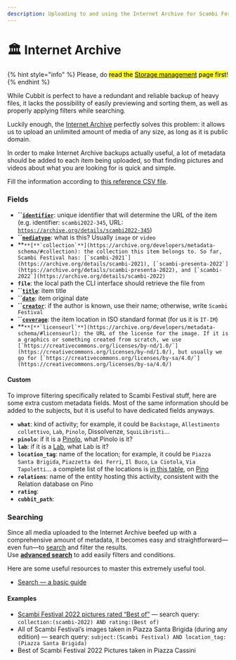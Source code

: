 ```yaml
---
description: Uploading to and using the Internet Archive for Scambi Festival media
---
```


# 🏛 Internet Archive

{% hint style="info" %}
Please, do <mark style="background-color:yellow;">read the</mark> [<mark style="background-color:yellow;">Storage management</mark>](./) <mark style="background-color:yellow;">page first</mark>!
{% endhint %}

While Cubbit is perfect to have a redundant and reliable backup of heavy files, it lacks the possibility of easily previewing and sorting them, as well as properly applying filters while searching.

Luckily enough, the [Internet Archive](https://archive.org) perfectly solves this problem: it allows us to upload an unlimited amount of media of any size, as long as it is public domain.

In order to make Internet Archive backups actually useful, a lot of metadata should be added to each item being uploaded, so that finding pictures and videos about what you are looking for is quick and simple.

Fill the information according to [this reference CSV file](https://x.scambi.org/scambi-archive.org-reference.csv).

### Fields

* **``**[**`identifier`**](https://archive.org/developers/metadata-schema/#identifier): unique identifier that will determine the URL of the item (e.g. identifier: `scambi2022-345`, URL: [`https://archive.org/details/scambi2022-345`](https://archive.org/details/scambi2022-345))
* **``**[**`mediatype`**](https://archive.org/developers/metadata-schema/#mediatype): what is this? Usually `image` or `video`
* **``**[**`collection`**](https://archive.org/developers/metadata-schema/#collection): the collection this item belongs to. So far, Scambi Festival has: [`scambi-2021`](https://archive.org/details/scambi-2021), [`scambi-presenta-2022`](https://archive.org/details/scambi-presenta-2022), and [`scambi-2022`](https://archive.org/details/scambi-2022)``
* **`file`**: the local path the CLI interface should retrieve the file from
* **``**[**`title`**](https://archive.org/developers/metadata-schema/#title): item title
* **``**[**`date`**](https://archive.org/developers/metadata-schema/#date): item original date
* **``**[**`creator`**](https://archive.org/developers/metadata-schema/#creator): if the author is known, use their name; otherwise, write `Scambi Festival`
* **``**[**`coverage`**](https://archive.org/developers/metadata-schema/#coverage): the item location in ISO standard format (for us it is `IT-IM`)
* **``**[**`licenseurl`**](https://archive.org/developers/metadata-schema/#licenseurl): the URL of the license for the image. If it is a graphics or something created from scratch, we use [`https://creativecommons.org/licenses/by-nd/1.0/`](https://creativecommons.org/licenses/by-nd/1.0/), but usually we go for [`https://creativecommons.org/licenses/by-sa/4.0/`](https://creativecommons.org/licenses/by-sa/4.0/)``

#### Custom

To improve filtering specifically related to Scambi Festival stuff, here are some extra custom metadata fields. Most of the same information should be added to the subjects, but it is useful to have dedicated fields anyways.

* **`what`**: kind of activity; for example, it could be `Backstage`, `Allestimento collettivo`, `Lab`, `Pinolo`, Dissolvenze, `SquiLibristi`…
* **`pinolo`**: if it is a [Pinolo](../../format/pinoli.md), what Pinolo is it?
* **`lab`**: if it is a [Lab](../../format/lab.md), what Lab is it?
* **`location_tag`**: name of the location; for example, it could be `Piazza Santa Brigida`, `Piazzetta dei Ferri`, `Il Buco`, `La Ciotola`, `Via Tapoletti`… a complete list of the locations is [in this table](https://pino.scambi.org/database/61/table/322), on [Pino](../pino.md)
* **`relations`**: name of the entity hosting this activity, consistent with the Relation database on Pino
* **`rating`**:
* **`cubbit_path`**:

### Searching

Since all media uploaded to the Internet Archive beefed up with a comprehensive amount of metadata, it becomes easy and straightforward—even fun—to [search](https://archive.org/search.php) and filter the results.\
Use [**advanced search**](https://archive.org/advancedsearch.php) to add easily filters and conditions.

Here are some useful resources to master this extremely useful tool.

* [Search — a basic guide](https://help.archive.org/help/search-a-basic-guide/)

#### Examples

* [Scambi Festival 2022 pictures rated “Best of”](https://archive.org/search.php?query=collection%3A%28scambi-2022%29%20AND%20rating%3A%28Best%20of%29) — search query: `collection:(scambi-2022) AND rating:(Best of)`
* All of Scambi Festival’s images taken in Piazza Santa Brigida (during any edition) — search query: `subject:(Scambi Festival) AND location_tag:(Piazza Santa Brigida)`
* Best of Scambi Festival 2022 Pictures taken in Piazza Cassini
